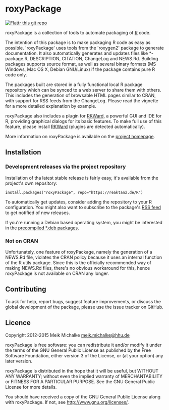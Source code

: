 # roxyPackage

[![Flattr this git repo](https://api.flattr.com/button/flattr-badge-large.png)](https://flattr.com/submit/auto?user_id=m.eik&url=https://github.com/unDocUMeantIt/roxyPackage&title=roxyPackage&language=en_GB&tags=github&category=software)

roxyPackage is a collection of tools to automate packaging of [R](https://r-project.org) code.

The intention of this package is to make packaging R code as easy as possible. 'roxyPackage' uses
tools from the 'roxygen2' package to generate documentation. It also automatically generates and
updates files like *-package.R, DESCRIPTION, CITATION, ChangeLog and NEWS.Rd. Building packages
supports source format, as well as several binary formats (MS Windows, Mac OS X, Debian GNU/Linux)
if the package contains pure R code only.

The packages built are stored in a fully functional local R package repository which can be synced to a
web server to share them with others. This includes the generation of browsable HTML pages similar to
CRAN, with support for RSS feeds from the ChangeLog. Please read the vignette for a more detailed
explanation by example.

roxyPackage also includes a plugin for [RKWard](https://rkward.kde.org), a powerful GUI and
IDE for R, providing graphical dialogs for its basic features. To make full use of this feature,
please install [RKWard](https://rkward.kde.org) (plugins are detected automatically).

More information on roxyPackage is available on the [project homepage](https://reaktanz.de/?c=hacking&s=roxyPackage).

## Installation

### Development releases via the project repository

Installation of tha latest stable release is fairly easy, it's available from the project's own repository:

```
install.packages("roxyPackage", repo="https://reaktanz.de/R")
```

To automatically get updates, consider adding the repository to your R configuration. You might also
want to subscribe to the package's [RSS feed](https://reaktanz.de/R/pckg/roxyPackage/RSS.xml) to get notified of new releases.

If you're running a Debian based operating system, you might be interested in the
[precompiled *.deb packages](https://reaktanz.de/R/pckg/roxyPackage/deb_repo.html).

### Not on CRAN

Unfortunately, one feature of roxyPackage, namely the generation of a NEWS.Rd file, violates the CRAN policy
because it uses an internal function of the R utils package. Since this is the officially recommended way
of making NEWS.Rd files, there's no obvious workaround for this, hence roxyPackage is not available on CRAN
any longer.

## Contributing

To ask for help, report bugs, suggest feature improvements, or discuss the global
development of the package, please use the issue tracker on GitHub.

## Licence

Copyright 2012-2015 Meik Michalke <meik.michalke@hhu.de>

roxyPackage is free software: you can redistribute it and/or modify
it under the terms of the GNU General Public License as published by
the Free Software Foundation, either version 3 of the License, or
(at your option) any later version.

roxyPackage is distributed in the hope that it will be useful,
but WITHOUT ANY WARRANTY; without even the implied warranty of
MERCHANTABILITY or FITNESS FOR A PARTICULAR PURPOSE.  See the
GNU General Public License for more details.

You should have received a copy of the GNU General Public License
along with roxyPackage.  If not, see <http://www.gnu.org/licenses/>.
